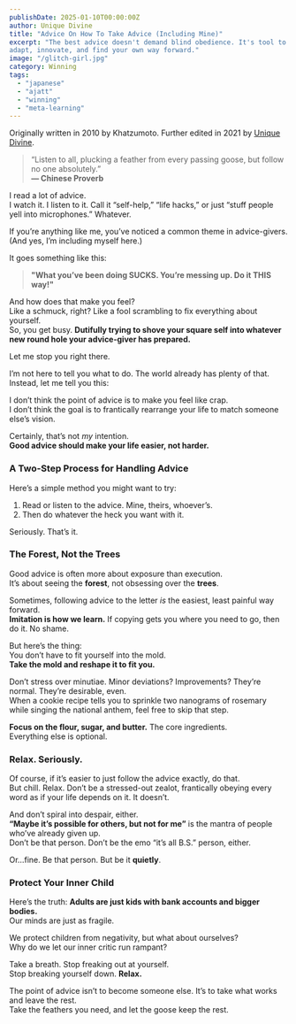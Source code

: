 ```yaml
---
publishDate: 2025-01-10T00:00:00Z
author: Unique Divine
title: "Advice On How To Take Advice (Including Mine)"
excerpt: "The best advice doesn't demand blind obedience. It's tool to help you
adapt, innovate, and find your own way forward." 
image: "/glitch-girl.jpg"
category: Winning
tags:
  - "japanese"
  - "ajatt"
  - "winning"
  - "meta-learning"
---
```


Originally written in 2010 by Khatzumoto. Further edited in 2021 by [Unique
Divine](/about-unique-divine).

> “Listen to all, plucking a feather from every passing goose, but follow no one absolutely.”  
> **— Chinese Proverb**

I read a lot of advice.  
I watch it. I listen to it. Call it “self-help,” “life hacks,” or just “stuff people yell into microphones.” Whatever.  

If you’re anything like me, you’ve noticed a common theme in advice-givers.  
(And yes, I’m including myself here.)

It goes something like this:  
> **"What you’ve been doing SUCKS. You’re messing up. Do it THIS way!"**

And how does that make you feel?  
Like a schmuck, right? Like a fool scrambling to fix everything about yourself.  
So, you get busy. **Dutifully trying to shove your square self into whatever new round hole your advice-giver has prepared.**  

Let me stop you right there.

I’m not here to tell you what to do. The world already has plenty of that.  
Instead, let me tell you this:  

I don’t think the point of advice is to make you feel like crap.  
I don’t think the goal is to frantically rearrange your life to match someone else’s vision.  

Certainly, that’s not *my* intention.  
**Good advice should make your life easier, not harder.**  

### A Two-Step Process for Handling Advice

Here’s a simple method you might want to try:

1. Read or listen to the advice. Mine, theirs, whoever’s.  
2. Then do whatever the heck you want with it.  

Seriously. That’s it.

### The Forest, Not the Trees

Good advice is often more about exposure than execution.  
It’s about seeing the **forest**, not obsessing over the **trees**.  

Sometimes, following advice to the letter *is* the easiest, least painful way forward.  
**Imitation is how we learn.** If copying gets you where you need to go, then do it. No shame.  

But here’s the thing:  
You don’t have to fit yourself into the mold.  
**Take the mold and reshape it to fit you.**  

Don’t stress over minutiae. Minor deviations? Improvements? They’re normal. They’re desirable, even.  
When a cookie recipe tells you to sprinkle two nanograms of rosemary while singing the national anthem, feel free to skip that step.  

**Focus on the flour, sugar, and butter.** The core ingredients.  
Everything else is optional.  


### Relax. Seriously.

Of course, if it’s easier to just follow the advice exactly, do that.  
But chill. Relax. Don’t be a stressed-out zealot, frantically obeying every word as if your life depends on it. It doesn’t.  

And don’t spiral into despair, either.  
**“Maybe it’s possible for others, but not for me”** is the mantra of people who’ve already given up.  
Don’t be that person. Don’t be the emo “it’s all B.S.” person, either.  

Or…fine. Be that person. But be it **quietly**.  

### Protect Your Inner Child

Here’s the truth: **Adults are just kids with bank accounts and bigger bodies.**  
Our minds are just as fragile.  

We protect children from negativity, but what about ourselves?  
Why do we let our inner critic run rampant?  

Take a breath. Stop freaking out at yourself.  
Stop breaking yourself down. **Relax.**

The point of advice isn’t to become someone else. It’s to take what works and leave the rest.  
Take the feathers you need, and let the goose keep the rest.  
